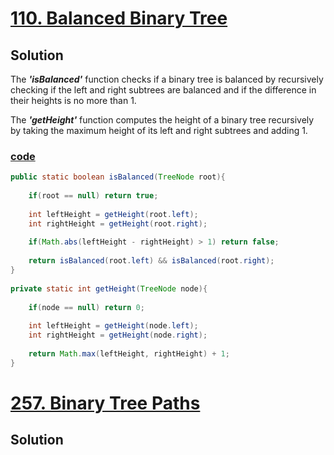 # [110. Balanced Binary Tree](https://leetcode.com/problems/balanced-binary-tree/)

## Solution
The _**'isBalanced'**_ function checks if a binary tree is balanced by 
recursively checking if the left and right subtrees are balanced 
and if the difference in their heights is no more than 1. 

The **_'getHeight'_** function computes the height of a binary tree recursively
by taking the maximum height of its left and right subtrees and adding 1.

### [code](../../src/main/java/day16_20/Day17T110BalancedBinaryTree.java)

```java
public static boolean isBalanced(TreeNode root){
    
    if(root == null) return true;
    
    int leftHeight = getHeight(root.left);
    int rightHeight = getHeight(root.right);
    
    if(Math.abs(leftHeight - rightHeight) > 1) return false;
    
    return isBalanced(root.left) && isBalanced(root.right);
}
    
private static int getHeight(TreeNode node){
    
    if(node == null) return 0;
    
    int leftHeight = getHeight(node.left);
    int rightHeight = getHeight(node.right);
    
    return Math.max(leftHeight, rightHeight) + 1;
}
```

# [257. Binary Tree Paths](https://leetcode.com/problems/binary-tree-paths/)

## Solution

